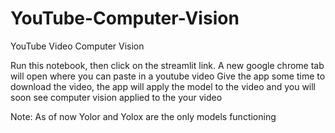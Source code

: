 # YouTube-Computer-Vision
YouTube Video Computer Vision

Run this notebook, then click on the streamlit link.
A new google chrome tab will open where you can paste in a youtube video
Give the app some time to download the video, the app will apply the model to the video and you will soon see computer vision applied to the your video

Note: As of now Yolor and Yolox are the only models functioning

